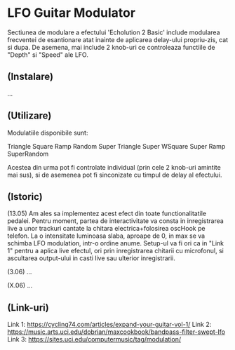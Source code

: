 # LFO Guitar Modulator
Sectiunea de modulare a efectului 'Echolution 2 Basic' include modularea frecventei de esantionare atat inainte
de aplicarea delay-ului propriu-zis, cat si dupa. De asemena, mai include 2 knob-uri ce
controleaza functiile de "Depth" si "Speed" ale LFO.

## (Instalare)
...

## (Utilizare)
Modulatiile disponibile sunt:

Triangle
Square
Ramp
Random
Super Triangle
Super WSquare
Super Ramp
SuperRandom

Acestea din urma pot fi controlate individual (prin cele 2 knob-uri amintite mai sus), 
si de asemenea pot fi sinconizate cu timpul de delay al efectului.

## (Istoric)

(13.05) Am ales sa implementez acest efect din toate functionalitatile pedalei. Pentru moment, partea de interactivitate va consta in inregistrarea live a unor trackuri cantate la chitara electrica+folosirea oscHook pe telefon. 
La o intensitate luminoasa slaba, aproape de 0, in max se va schimba LFO modulation, intr-o ordine anume. Setup-ul va fi ori ca in "Link 1" pentru a aplica live efectul, 
ori prin inregistrarea chitarii cu microfonul, si ascultarea output-ului in casti live sau ulterior inregistrarii.

(3.06) ...

(X.06) ...

## (Link-uri)
Link 1: https://cycling74.com/articles/expand-your-guitar-vol-1/
Link 2: https://music.arts.uci.edu/dobrian/maxcookbook/bandpass-filter-swept-lfo
Link 3: https://sites.uci.edu/computermusic/tag/modulation/
